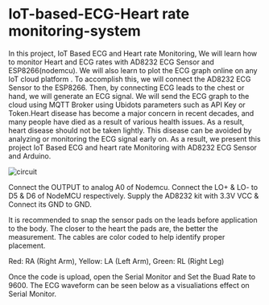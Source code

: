# IoT-based-ECG-Heart rate monitoring-system

In this project, IoT Based ECG and Heart rate Monitoring, We will learn how to monitor Heart and ECG rates with AD8232 ECG Sensor and ESP8266(nodemcu). We will also learn to plot the ECG graph online on any IoT cloud platform . To accomplish this, we will connect the AD8232 ECG Sensor to the ESP8266. Then, by connecting ECG leads to the chest or hand, we will generate an ECG signal. We will send the ECG graph to the cloud using MQTT Broker using Ubidots parameters such as API Key or Token.Heart disease has become a major concern in recent decades, and many people have died as a result of various health issues. As a result, heart disease should not be taken lightly. This disease can be avoided by analyzing or monitoring the ECG signal early on. As a result, we present this project IoT Based ECG and heart rate Monitoring with AD8232 ECG Sensor and Arduino.

![circuit](https://user-images.githubusercontent.com/84971685/235322693-285c54da-6937-4656-b217-5eef32a04643.png)


Connect the OUTPUT to analog A0 of Nodemcu. Connect the LO+ & LO- to D5 & D6 of NodeMCU respectively. Supply the AD8232 kit with 3.3V VCC & Connect its GND to GND.


It is recommended to snap the sensor pads on the leads before application to the body. The closer to the heart the pads are, the better the measurement. The cables are color coded to help identify proper placement.



Red: RA (Right Arm),
Yellow: LA (Left Arm),
Green: RL (Right Leg)


Once the code is upload, open the Serial Monitor and Set the Buad Rate to 9600. The ECG waveform can be seen below as a visualiations effect on Serial Monitor.
